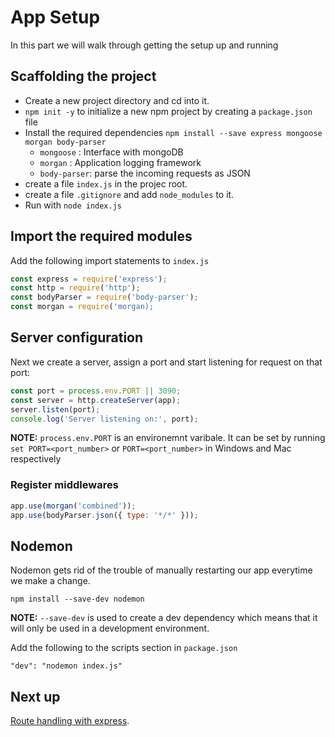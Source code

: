 # App Setup
In this part we will walk through getting the setup up and running

## Scaffolding the project

* Create a new project directory and cd into it.
* `npm init -y` to initialize a new npm project by creating a `package.json` file
* Install the required dependencies `npm install --save express mongoose morgan body-parser`
  * `mongoose` : Interface with mongoDB
  * `morgan` : Application logging framework
  *  `body-parser`: parse the incoming requests as JSON
* create a file `index.js` in the projec root.
* create a file `.gitignore` and add `node_modules` to it.
* Run with `node index.js`

## Import the required modules

Add the following import statements to `index.js`

```javascript
const express = require('express');
const http = require('http');
const bodyParser = require('body-parser');
const morgan = require('morgan);
```
## Server configuration

Next we create a server, assign a port and start listening for request on that port:

```javascript
const port = process.env.PORT || 3090;
const server = http.createServer(app);
server.listen(port);
console.log('Server listening on:', port);
```

**NOTE:** `process.env.PORT` is an environemnt varibale. It can be set by running `set PORT=<port_number>` or `PORT=<port_number>` in Windows and Mac respectively

### Register middlewares

```javascript
app.use(morgan('combined'));
app.use(bodyParser.json({ type: '*/*' }));
```
## Nodemon

Nodemon gets rid of the trouble of manually restarting our app everytime we make a change.

`npm install --save-dev nodemon`

**NOTE:** `--save-dev` is used to create a dev dependency which means that it will only be used in a development environment.

Add the following to the scripts section in `package.json`

`"dev": "nodemon index.js"`

## Next up

[Route handling with express](Part2.md).